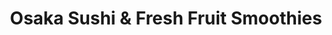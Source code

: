 ---
layout: place
title: Osaka Sushi & Fresh Fruit Smoothies
permalink: /illinois/chicago/osaka-sushi-fresh-fruit-smoothies.html
stateAbbr: IL
stateName: Illinois
cityName: Chicago
seo:
  type: restaurant
  links: http://www.osaka2go.com/
place_id: ChIJKYy9QKIsDogRwugOgMR561M
photos:
  - name: >-
      places/ChIJKYy9QKIsDogRwugOgMR561M/photos/AeeoHcK5aRbNvmMaoR6pu_nOAp5vHBh7MZhwoxHuvVdCisk6iD2ZncIb5l5ub9o4Ogn4llcvpDflqkluBPs-KKlWgBg17wv_X6QQ5MGc8OpD9h-YYKthGvQTh_6VxWvRZrZMtKT24SYdeMcL1Krw2tfB3yelPRf94SDHXIFkUthSAFv-mm53gwwj_9pz7IuPRb8wWS3mwGKiwIU3nSRTdQWacpf23Hj52tGqJtWKIk0c-wmjlgpAQO6I7SKggzal-0Gya_KroBQYUE_QlBbhxLrW0mXTPR2b-z8Z7rc4qlW86I10dQ
    widthPx: 1080
    heightPx: 1920
    authorAttributions:
      - displayName: Osaka Sushi & Fresh Fruit Smoothies
        uri: https://maps.google.com/maps/contrib/106373007877439316567
        photoUri: >-
          https://lh3.googleusercontent.com/a-/ALV-UjVm-hdCFkgIUTNuMfuuBdg6PK6N6MJURh5KuTEqR9ruOSQ0S7GY=s100-p-k-no-mo
    flagContentUri: >-
      https://www.google.com/local/imagery/report/?cb_client=maps_api_places.places_api&image_key=!1e10!2sAF1QipPn2PZJ-F-meJYLDA5l0z5INpBdOtQImvmsXZQ2&hl=en-US
    googleMapsUri: >-
      https://www.google.com/maps/place//data=!3m4!1e2!3m2!1sAF1QipPn2PZJ-F-meJYLDA5l0z5INpBdOtQImvmsXZQ2!2e10!4m2!3m1!1s0x880e2ca240bd8c29:0x53eb79c4800ee8c2
  - name: >-
      places/ChIJKYy9QKIsDogRwugOgMR561M/photos/AeeoHcL6TaZM2pkeEuLhwYZvNkKk4X5oWl2sowqX_elrOuu9lQFKLQArPUmolRYxy4yqujuA9UiEqntAHWoiJZRcV9WtO7nmLmD5vvBJTf9oauIpm6LF8kkMYS1F31IaMRyMInrQat4vg82fsi_ao2TUkr3YvuALt16ME-SUAk9MwkNC5gwCNeZIBZHg-yzygEJhwLpS6CG-RkncuCU5trfBGqxqSoyjABpCORrXsTeIn3DDxIVWramG1jKI3wYeF23aPovc_h7qVE5DArJIdmdXkGx-4TGaQIX-LBhlXXWEAJi7kA
    widthPx: 1920
    heightPx: 1280
    authorAttributions:
      - displayName: Osaka Sushi & Fresh Fruit Smoothies
        uri: https://maps.google.com/maps/contrib/106373007877439316567
        photoUri: >-
          https://lh3.googleusercontent.com/a-/ALV-UjVm-hdCFkgIUTNuMfuuBdg6PK6N6MJURh5KuTEqR9ruOSQ0S7GY=s100-p-k-no-mo
    flagContentUri: >-
      https://www.google.com/local/imagery/report/?cb_client=maps_api_places.places_api&image_key=!1e10!2sAF1QipO_nfKpKNlBcED1biF-95TTImvRZoJ0ZgaZnCYQ&hl=en-US
    googleMapsUri: >-
      https://www.google.com/maps/place//data=!3m4!1e2!3m2!1sAF1QipO_nfKpKNlBcED1biF-95TTImvRZoJ0ZgaZnCYQ!2e10!4m2!3m1!1s0x880e2ca240bd8c29:0x53eb79c4800ee8c2
  - name: >-
      places/ChIJKYy9QKIsDogRwugOgMR561M/photos/AeeoHcLOF1mNbqaZ8y4I3Ue7Zj5PLWt0sz-YWZCovsVRxwYUYEubgPy32E6W91fHXlkxTFZiUA_dGpdLke7OBWZmyUGznVp7tR6FmrX_-_V7hT9ImODG59Mthy9KEpwpqKBdn9bveoEEiGdXV9H5KRIdqLmKYb1vxokJgJ8ku0_uUTlEl1VUd3_6ZJsd__QzRV42_d_zPa6x6SFipXP8CfwpZLGn0nDbtycs6GvbQSoAFviUrdjO9uBAjZYQz9ab79Dy1qB9mwHc_P5wRWhQwg2ixa-pHvgBCdRrdpHsJ4iRZ8nuhUmfvfBK2kz2PJosXnNDjujcTQdnBfm2Jvbh41WPNG8VGbmtNTvR_Uae_e30V967wj1t7fwdOx3pqJXJED3tBj3soGpiUEkPXlq2XsIY48QFoHuhutivfbd6yD2iFRFsynQ
    widthPx: 3024
    heightPx: 4032
    authorAttributions:
      - displayName: Viktoriia Miroshnik
        uri: https://maps.google.com/maps/contrib/105521783518075618765
        photoUri: >-
          https://lh3.googleusercontent.com/a/ACg8ocLqcxGhFZ1uGOgKdHX729m0xd59vJhJHIJpB9b6ROq5X-p9gw=s100-p-k-no-mo
    flagContentUri: >-
      https://www.google.com/local/imagery/report/?cb_client=maps_api_places.places_api&image_key=!1e10!2sCIHM0ogKEICAgIDD7YLL6AE&hl=en-US
    googleMapsUri: >-
      https://www.google.com/maps/place//data=!3m4!1e2!3m2!1sCIHM0ogKEICAgIDD7YLL6AE!2e10!4m2!3m1!1s0x880e2ca240bd8c29:0x53eb79c4800ee8c2
  - name: >-
      places/ChIJKYy9QKIsDogRwugOgMR561M/photos/AeeoHcJOWoj2EinZNXZJz3Z1XLDWlHR-zrz1BJoYBBLDeLEY41V7lPD1fYjxfvQtwonsHv6_0MPwiDwJTcO9dP8AMHnpp9OGaxi-w4aY0c81Y4-wGdnu4mCll8GgAJqowQODGkDyjXE-fkd3HKROKhcAQXZsFW2xEdJg3I-HFBcHJwJDR6tDf-lt-zug4xOL_vi59I5Z0wH52ky8_iWy5kNN7DWOrbiBFxnOSUVvn2PsKhXKruIR4FwZ9xd3KEHl1hsGrvxPSjYjr0_6tIUCmyBJ9_7NUG1V2tzXr9NvoABrDmhdhfHJmz1DD7yePVs0iFZmjciJ23p-5pffd2I9AvEnKuM-wY9AllehakNUN1oidS6oj2UaLMn6j_rFCwWvnRlRXhrdMHjq8vYia-3AftlMNOiQNIPKF68MNwWUJhmC_5S2I-A
    widthPx: 3024
    heightPx: 3258
    authorAttributions:
      - displayName: Klarin S
        uri: https://maps.google.com/maps/contrib/104610174574536757287
        photoUri: >-
          https://lh3.googleusercontent.com/a/ACg8ocLUh-bzP0eN1EQhXoSihT0Q_iT-BfoaYqveFGverJ9-9MPb7A=s100-p-k-no-mo
    flagContentUri: >-
      https://www.google.com/local/imagery/report/?cb_client=maps_api_places.places_api&image_key=!1e10!2sCIHM0ogKEICAgMDQhubXhwE&hl=en-US
    googleMapsUri: >-
      https://www.google.com/maps/place//data=!3m4!1e2!3m2!1sCIHM0ogKEICAgMDQhubXhwE!2e10!4m2!3m1!1s0x880e2ca240bd8c29:0x53eb79c4800ee8c2
  - name: >-
      places/ChIJKYy9QKIsDogRwugOgMR561M/photos/AeeoHcJh2RqFdGikTuXMP9BEo3JsxnWyQlqZcWMdGzdoJSAOnOHnOM8Jbh15-GlGHUMsAY5jDgtKiNloKndG5LLbCEijJhWmTySW02W4votkNkyXwZVSYyZziXF46e5FOld-IXTEil8DsYnA3oWxYlE_qpNF3c8NKIHeR9eYyNHN5F8fQLIBk08gci5UnFDSMt1-M5CG19gfoy7ha9mf4ULTSzSGmZIlLonC7KBnnwal6gGlKlF5UDDWs4D6L4B3vNOWwl-gTaghGeXhGEK2_8Cjq5uDSqhtsZSlNT0OEEFlwFLF8w
    widthPx: 3744
    heightPx: 1960
    authorAttributions:
      - displayName: Osaka Sushi & Fresh Fruit Smoothies
        uri: https://maps.google.com/maps/contrib/106373007877439316567
        photoUri: >-
          https://lh3.googleusercontent.com/a-/ALV-UjVm-hdCFkgIUTNuMfuuBdg6PK6N6MJURh5KuTEqR9ruOSQ0S7GY=s100-p-k-no-mo
    flagContentUri: >-
      https://www.google.com/local/imagery/report/?cb_client=maps_api_places.places_api&image_key=!1e10!2sAF1QipOh0wlSYvWb5SidPwhdDH0z8wWja7WlLZAOLxKC&hl=en-US
    googleMapsUri: >-
      https://www.google.com/maps/place//data=!3m4!1e2!3m2!1sAF1QipOh0wlSYvWb5SidPwhdDH0z8wWja7WlLZAOLxKC!2e10!4m2!3m1!1s0x880e2ca240bd8c29:0x53eb79c4800ee8c2
  - name: >-
      places/ChIJKYy9QKIsDogRwugOgMR561M/photos/AeeoHcIjBbuKpGwbe2vEatvpOdn5IOzIg6DYZtRc4PrCuXpTplgUaS8BHP9XAyjbtqcZ4g0t7BljyXnqe2FxKgAN-0Cfi8LjgMrDuAV6TTAJi3aB5Pv-ceZOFeJLuRjde6qzLCnOsv36tS0xtlmsl5wxIs7AmHUWPTKOvMz3zOp0Puf226NlmSsAjcayolSSwMyZNBdPo30C-PxBVpnrx0IJeLpGGNSkn5N-lD0QiQAeHgPAy8vQDCvwIpdxpcvLYL_8q5ovbUJUZmslCGyaS0SETO5vxpVhMdhOzBePUH0LNa1VIxHJd_ZXXceVXqxBxJQjcQF-2UuL_Jc69ToNR4wHUr8X5ld074sRa2BhSGRBHt_dmIafkWQNOolSnP8V9WDRdlozsBHGrm030ZpQbQQZQu-adZxURNJFS0vCMXv4s2vOow
    widthPx: 4032
    heightPx: 3024
    authorAttributions:
      - displayName: jin park
        uri: https://maps.google.com/maps/contrib/103809128609411762087
        photoUri: >-
          https://lh3.googleusercontent.com/a/ACg8ocIoTAuGE3Xx5pl_XT6-I-WSox4RRGQEcdGowv2CexLkRKvO7w=s100-p-k-no-mo
    flagContentUri: >-
      https://www.google.com/local/imagery/report/?cb_client=maps_api_places.places_api&image_key=!1e10!2sCIHM0ogKEICAgICxh9WsEQ&hl=en-US
    googleMapsUri: >-
      https://www.google.com/maps/place//data=!3m4!1e2!3m2!1sCIHM0ogKEICAgICxh9WsEQ!2e10!4m2!3m1!1s0x880e2ca240bd8c29:0x53eb79c4800ee8c2
  - name: >-
      places/ChIJKYy9QKIsDogRwugOgMR561M/photos/AeeoHcIGVtOtr7E83ZQEngL_-FkzuHAkISTkPVNT7mi7yhJgxIMB_T6mIWnnLURCmCmCnwHQ1lKqwahG0Cbhw_Q0WonVEqogFA03yXMHinxY6rQ4rnBFCJnZ-suH83pFE5_oqCERp6AbSOSwAJQObQEsAZ_nBJFZ75u0Xq-vJ933pK9r6s5dRF5wIlXsQIweo7DdOoZi-BjkdH8KM5ovNvIbQQVIaTOjGJ4RVlrzDsp48XhassLv0uem7oA-lNnsKpfogyRE3LpsmI21wdyDJQLyQJBWrma-uRPBOQuDKPKHHufopQC21y_WdXUNZ1ZCFx0yIJSVnMgO1K3aIYxAwQba2z4gcem-QRhq6tfaJR8rFLFQkV2S4CgzqDn-I2uHPjeVRK0mhRqYNg76t2aZNDmR7fMi1HYKxHFv4UHmJJzegnJq6w
    widthPx: 3000
    heightPx: 4000
    authorAttributions:
      - displayName: Jim Turner
        uri: https://maps.google.com/maps/contrib/110176176637793719517
        photoUri: >-
          https://lh3.googleusercontent.com/a-/ALV-UjWdvda_QTG7SLD2PzeXIUGpi7HQfDADr7v-i0iGgR58V-VJWjrs=s100-p-k-no-mo
    flagContentUri: >-
      https://www.google.com/local/imagery/report/?cb_client=maps_api_places.places_api&image_key=!1e10!2sCIHM0ogKEICAgIDx7amrEw&hl=en-US
    googleMapsUri: >-
      https://www.google.com/maps/place//data=!3m4!1e2!3m2!1sCIHM0ogKEICAgIDx7amrEw!2e10!4m2!3m1!1s0x880e2ca240bd8c29:0x53eb79c4800ee8c2
  - name: >-
      places/ChIJKYy9QKIsDogRwugOgMR561M/photos/AeeoHcJA3nVIELnAU4FIyZAUU1hl6pBK_LHJ2zE-jn9o0ukPzDolS5TV7fvb_FEE4P92J8PdcqyYq0qI1It_i6LmE0vkS2XXXEMNY-t3RpxZc1MObfXQPwRWb-OH4zM0UI8shEkiXHLtShvmiLt4FjrDwrnfWk4FCKyV2m4Pb2AVMwc8Q-MDhG-byPv4RpyZwjwn82k5xFNz2YqcqdbL0NOmBmrLaMFVRPTJNF1jm6jk0WjdUoj_EJKYubmQBXjAhaYuT6PvuynBU6R_W_u2xERR3x1cA5yjJPsWpLD4WLXhme2gXg
    widthPx: 1920
    heightPx: 1080
    authorAttributions:
      - displayName: Osaka Sushi & Fresh Fruit Smoothies
        uri: https://maps.google.com/maps/contrib/106373007877439316567
        photoUri: >-
          https://lh3.googleusercontent.com/a-/ALV-UjVm-hdCFkgIUTNuMfuuBdg6PK6N6MJURh5KuTEqR9ruOSQ0S7GY=s100-p-k-no-mo
    flagContentUri: >-
      https://www.google.com/local/imagery/report/?cb_client=maps_api_places.places_api&image_key=!1e10!2sAF1QipO2UK2aZVH70juSj6JcDvHv-sNYxABu12VH7xqS&hl=en-US
    googleMapsUri: >-
      https://www.google.com/maps/place//data=!3m4!1e2!3m2!1sAF1QipO2UK2aZVH70juSj6JcDvHv-sNYxABu12VH7xqS!2e10!4m2!3m1!1s0x880e2ca240bd8c29:0x53eb79c4800ee8c2
  - name: >-
      places/ChIJKYy9QKIsDogRwugOgMR561M/photos/AeeoHcJa_LF0eQIvFVnCqTewbt0Dfve3fR9GI3ROBoz7NaFFEZEvnBAb8oRRzGlciHtj2PybAvG5kTD7HVphUnVXdFC2tyj6UoGC6c8iYCDwV_hE0uvQm0V_B59dvYYfZATpqx6oASqz3W6QfiQirpx41c9tKHpbRCkDNjxjbfXjfiILDpqOcZMbWf_Cj0KuiVr6pXXiHFVgn2zliY5oCyMMrT5GGDN3nOjCYZfzPYfxt681vwocsZbSq6AzCVOTdGqVCdCpHa66D8jZRRoO8DIUXU7vAfPRBdcu6nbApdihp8kM2g
    widthPx: 1150
    heightPx: 1092
    authorAttributions:
      - displayName: Osaka Sushi & Fresh Fruit Smoothies
        uri: https://maps.google.com/maps/contrib/106373007877439316567
        photoUri: >-
          https://lh3.googleusercontent.com/a-/ALV-UjVm-hdCFkgIUTNuMfuuBdg6PK6N6MJURh5KuTEqR9ruOSQ0S7GY=s100-p-k-no-mo
    flagContentUri: >-
      https://www.google.com/local/imagery/report/?cb_client=maps_api_places.places_api&image_key=!1e10!2sAF1QipNaIPG0xgX7PFC-9HMMXM6-XNt5L6kQ4_gPjAJj&hl=en-US
    googleMapsUri: >-
      https://www.google.com/maps/place//data=!3m4!1e2!3m2!1sAF1QipNaIPG0xgX7PFC-9HMMXM6-XNt5L6kQ4_gPjAJj!2e10!4m2!3m1!1s0x880e2ca240bd8c29:0x53eb79c4800ee8c2
  - name: >-
      places/ChIJKYy9QKIsDogRwugOgMR561M/photos/AeeoHcJs1kOEweK1ciDG6V8QHQu1h8OO00Z0xK7i3z4CQHzhdTAHFz9gtAzjucHertDkieU-TTofeIp1rVVsf8GT6RLsZ0sOzxOytYI7RplxMTYv9O64Sdtx9oAe1pHLdrxQ9ecPfDswGyUJOGE3Q--16moWwRzpKNIkb1ndzf_3l1aA-rl0kuokYpyKhZ0dlpOSyW7IK9EqZyZ6GuG2soWx6Z26VHBvlMvpkYuoD5WY6tZBd5Q7gkOa8n8A1xshVM5ufFXi5dVL-wEDuzkMu7ybkAP19Tp9vtjO2TAmtVyIohNYlw
    widthPx: 4032
    heightPx: 3024
    authorAttributions:
      - displayName: Osaka Sushi & Fresh Fruit Smoothies
        uri: https://maps.google.com/maps/contrib/106373007877439316567
        photoUri: >-
          https://lh3.googleusercontent.com/a-/ALV-UjVm-hdCFkgIUTNuMfuuBdg6PK6N6MJURh5KuTEqR9ruOSQ0S7GY=s100-p-k-no-mo
    flagContentUri: >-
      https://www.google.com/local/imagery/report/?cb_client=maps_api_places.places_api&image_key=!1e10!2sAF1QipMuPuw-N9NXTQq8dbSdsrYgtzay92eMyYh4akkT&hl=en-US
    googleMapsUri: >-
      https://www.google.com/maps/place//data=!3m4!1e2!3m2!1sAF1QipMuPuw-N9NXTQq8dbSdsrYgtzay92eMyYh4akkT!2e10!4m2!3m1!1s0x880e2ca240bd8c29:0x53eb79c4800ee8c2
address: 400 S Michigan Ave, Chicago, IL 60605, USA
street: 400 S Michigan Ave
city: Chicago
state: IL
zip: '60605'
country: USA
neighborhood: Chicago Loop
latitude: '41.876850'
longitude: '-87.624573'
accessibility_options:
  wheelchairAccessibleParking: false
business_status: OPERATIONAL
name: Osaka Sushi & Fresh Fruit Smoothies
google_maps_links:
  directionsUri: >-
    https://www.google.com/maps/dir//''/data=!4m7!4m6!1m1!4e2!1m2!1m1!1s0x880e2ca240bd8c29:0x53eb79c4800ee8c2!3e0
  placeUri: https://maps.google.com/?cid=6047060809544034498
  writeAReviewUri: >-
    https://www.google.com/maps/place//data=!4m3!3m2!1s0x880e2ca240bd8c29:0x53eb79c4800ee8c2!12e1
  reviewsUri: >-
    https://www.google.com/maps/place//data=!4m4!3m3!1s0x880e2ca240bd8c29:0x53eb79c4800ee8c2!9m1!1b1
  photosUri: >-
    https://www.google.com/maps/place//data=!4m3!3m2!1s0x880e2ca240bd8c29:0x53eb79c4800ee8c2!10e5
primary_type: Sushi Restaurant
opening_hours:
  regular: null
  current: null
secondary_opening_hours:
  regular:
    weekdayDescriptions: null
    type: null
  current:
    weekdayDescriptions: null
    type: null
phone: (312) 566-0118
price_level: PRICE_LEVEL_INEXPENSIVE
price_range: $10 &ndash; $20
rating: '4.5'
rating_count: 0
website: http://www.osaka2go.com/
description: >-
  Discover Osaka Sushi & Fresh Fruit Smoothies in Chicago, IL$$$Nestled in the
  heart of Chicago, IL, Osaka Sushi & Fresh Fruit Smoothies stands out as a
  casual spot for enjoying authentic Japanese flavors and refreshing beverages.
  This low-key eatery specializes in fresh sushi rolls, udon noodles, and
  sashimi, paired perfectly with a variety of fruit-based smoothies that make it
  a go-to choice for those seeking a quick and healthy meal. The simple,
  counter-serve setup enhances the appeal for locals and visitors looking for
  sushi restaurants in the bustling city, offering an affordable menu that
  highlights quality ingredients without overwhelming frills. With options like
  vibrant smoothies and expertly prepared Japanese dishes, it's an ideal stop
  for anyone exploring sushi places near me, blending convenience with tasty,
  nourishing options. The focus on fresh, everyday eats ensures a satisfying
  experience in a neighborhood-friendly atmosphere.
generative_summary: >-
  Discover Osaka Sushi & Fresh Fruit Smoothies in Chicago, IL$$$Nestled in the
  heart of Chicago, IL, Osaka Sushi & Fresh Fruit Smoothies stands out as a
  casual spot for enjoying authentic Japanese flavors and refreshing beverages.
  This low-key eatery specializes in fresh sushi rolls, udon noodles, and
  sashimi, paired perfectly with a variety of fruit-based smoothies that make it
  a go-to choice for those seeking a quick and healthy meal. The simple,
  counter-serve setup enhances the appeal for locals and visitors looking for
  sushi restaurants in the bustling city, offering an affordable menu that
  highlights quality ingredients without overwhelming frills. With options like
  vibrant smoothies and expertly prepared Japanese dishes, it's an ideal stop
  for anyone exploring sushi places near me, blending convenience with tasty,
  nourishing options. The focus on fresh, everyday eats ensures a satisfying
  experience in a neighborhood-friendly atmosphere.
generative_disclosure: Summarized by AI using the Grok-3-Mini model.
reviews:
  - name: >-
      places/ChIJKYy9QKIsDogRwugOgMR561M/reviews/ChZDSUhNMG9nS0VJQ0FnSUN2LUxPcGJ3EAE
    relativePublishTimeDescription: 4 months ago
    rating: 4
    text:
      text: >-
        I ordered a Strawberry/Mango smoothie and was charged a little more than
        what was priced in the menu. Thr cup looked more like 16 to 18oz, not
        24oz. I also had the Spicy Salmon roll that was already prepared. It was
        my first time there so overall things were good.
      languageCode: en
    originalText:
      text: >-
        I ordered a Strawberry/Mango smoothie and was charged a little more than
        what was priced in the menu. Thr cup looked more like 16 to 18oz, not
        24oz. I also had the Spicy Salmon roll that was already prepared. It was
        my first time there so overall things were good.
      languageCode: en
    authorAttribution:
      displayName: Lauren G.
      uri: https://www.google.com/maps/contrib/100961813752387612041/reviews
      photoUri: >-
        https://lh3.googleusercontent.com/a-/ALV-UjU1hd3E1RI_nxO8uBK7lkkXPFkn3JKLfRnF-iGJKsExLnAHLHvRDg=s128-c0x00000000-cc-rp-mo-ba3
    publishTime: '2024-12-08T01:00:13.865427Z'
    flagContentUri: >-
      https://www.google.com/local/review/rap/report?postId=ChZDSUhNMG9nS0VJQ0FnSUN2LUxPcGJ3EAE&d=17924085&t=1
    googleMapsUri: >-
      https://www.google.com/maps/reviews/data=!4m6!14m5!1m4!2m3!1sChZDSUhNMG9nS0VJQ0FnSUN2LUxPcGJ3EAE!2m1!1s0x880e2ca240bd8c29:0x53eb79c4800ee8c2
  - name: >-
      places/ChIJKYy9QKIsDogRwugOgMR561M/reviews/ChZDSUhNMG9nS0VJQ0FnSUQzNXMtOGVBEAE
    relativePublishTimeDescription: 5 months ago
    rating: 4
    text:
      text: >-
        My watermelon smoothie was delicious, and I will definitely visit again
        just for that! The sushi is made fresh while you wait, which is nice.
        The service was pretty fast, especially since they cook to order. Good
        place for a healthy and fast meal!
      languageCode: en
    originalText:
      text: >-
        My watermelon smoothie was delicious, and I will definitely visit again
        just for that! The sushi is made fresh while you wait, which is nice.
        The service was pretty fast, especially since they cook to order. Good
        place for a healthy and fast meal!
      languageCode: en
    authorAttribution:
      displayName: F Johnson
      uri: https://www.google.com/maps/contrib/111010253108950033326/reviews
      photoUri: >-
        https://lh3.googleusercontent.com/a-/ALV-UjWCNPGybsQRgko9erAlJ-IWdbsulrWUMyi6r7cCJcsEROrWzNCQ=s128-c0x00000000-cc-rp-mo-ba4
    publishTime: '2024-11-14T19:46:04.808174Z'
    flagContentUri: >-
      https://www.google.com/local/review/rap/report?postId=ChZDSUhNMG9nS0VJQ0FnSUQzNXMtOGVBEAE&d=17924085&t=1
    googleMapsUri: >-
      https://www.google.com/maps/reviews/data=!4m6!14m5!1m4!2m3!1sChZDSUhNMG9nS0VJQ0FnSUQzNXMtOGVBEAE!2m1!1s0x880e2ca240bd8c29:0x53eb79c4800ee8c2
  - name: >-
      places/ChIJKYy9QKIsDogRwugOgMR561M/reviews/ChZDSUhNMG9nS0VJQ0FnTUNJellQYmFBEAE
    relativePublishTimeDescription: a week ago
    rating: 5
    text:
      text: >-
        Osaka Sushi & Fresh Fruit Smoothies is my go-to spot when I'm downtown
        and craving something fresh. Their Spicy Tuna Roll, priced around $8.50,
        is always on point, and I can't resist pairing it with a mango and
        pineapple smoothie for about $7. The sushi is consistently fresh, and
        the smoothies are a perfect blend of flavors. The staff is super
        friendly, making the whole experience even better. For a quick, tasty,
        and affordable meal in the Loop, Osaka never disappoints.
      languageCode: en
    originalText:
      text: >-
        Osaka Sushi & Fresh Fruit Smoothies is my go-to spot when I'm downtown
        and craving something fresh. Their Spicy Tuna Roll, priced around $8.50,
        is always on point, and I can't resist pairing it with a mango and
        pineapple smoothie for about $7. The sushi is consistently fresh, and
        the smoothies are a perfect blend of flavors. The staff is super
        friendly, making the whole experience even better. For a quick, tasty,
        and affordable meal in the Loop, Osaka never disappoints.
      languageCode: en
    authorAttribution:
      displayName: Adeline Williams
      uri: https://www.google.com/maps/contrib/108075563434634749060/reviews
      photoUri: >-
        https://lh3.googleusercontent.com/a/ACg8ocJprORfqnl5xvfmAfWqBJvAIhSnIl-sBSF3MbOR-Lb2eYKS=s128-c0x00000000-cc-rp-mo-ba2
    publishTime: '2025-04-03T22:51:35.753996Z'
    flagContentUri: >-
      https://www.google.com/local/review/rap/report?postId=ChZDSUhNMG9nS0VJQ0FnTUNJellQYmFBEAE&d=17924085&t=1
    googleMapsUri: >-
      https://www.google.com/maps/reviews/data=!4m6!14m5!1m4!2m3!1sChZDSUhNMG9nS0VJQ0FnTUNJellQYmFBEAE!2m1!1s0x880e2ca240bd8c29:0x53eb79c4800ee8c2
  - name: >-
      places/ChIJKYy9QKIsDogRwugOgMR561M/reviews/ChZDSUhNMG9nS0VJQ0FnSURYaXN6RUxnEAE
    relativePublishTimeDescription: 5 months ago
    rating: 3
    text:
      text: >-
        It's ok, a lot of money for a little food but it was ok. There was a
        line and a steady stream of customers.

        I did not appreciate the cashier taking my menu from me. There was a
        huge stack of them, but paper is precious.  Maybe it is a custom I am
        not used to.

        Enjoy if you have a taste for good sushi and can not make it to
        Mariano's.
      languageCode: en
    originalText:
      text: >-
        It's ok, a lot of money for a little food but it was ok. There was a
        line and a steady stream of customers.

        I did not appreciate the cashier taking my menu from me. There was a
        huge stack of them, but paper is precious.  Maybe it is a custom I am
        not used to.

        Enjoy if you have a taste for good sushi and can not make it to
        Mariano's.
      languageCode: en
    authorAttribution:
      displayName: C Parks
      uri: https://www.google.com/maps/contrib/103321385603472331264/reviews
      photoUri: >-
        https://lh3.googleusercontent.com/a-/ALV-UjUCY2-dBn2dpN7gZWGqOwd-4wIxe9FDTL6mHKXiXEFkdc4vsu7JIA=s128-c0x00000000-cc-rp-mo-ba5
    publishTime: '2024-10-25T23:14:39.897987Z'
    flagContentUri: >-
      https://www.google.com/local/review/rap/report?postId=ChZDSUhNMG9nS0VJQ0FnSURYaXN6RUxnEAE&d=17924085&t=1
    googleMapsUri: >-
      https://www.google.com/maps/reviews/data=!4m6!14m5!1m4!2m3!1sChZDSUhNMG9nS0VJQ0FnSURYaXN6RUxnEAE!2m1!1s0x880e2ca240bd8c29:0x53eb79c4800ee8c2
  - name: >-
      places/ChIJKYy9QKIsDogRwugOgMR561M/reviews/ChdDSUhNMG9nS0VJQ0FnTUN3aUt6aDB3RRAB
    relativePublishTimeDescription: 4 weeks ago
    rating: 5
    text:
      text: >-
        I've been going to this place pretty much ever since I started school
        and what I will say is it's changed a lot since I first started going
        here. Mostly for the better because not only has the price not gotten
        higher but the food quality has only gotten better. Their rolls are
        amazing and try their udon. It's very delicious. Would recommend!
      languageCode: en
    originalText:
      text: >-
        I've been going to this place pretty much ever since I started school
        and what I will say is it's changed a lot since I first started going
        here. Mostly for the better because not only has the price not gotten
        higher but the food quality has only gotten better. Their rolls are
        amazing and try their udon. It's very delicious. Would recommend!
      languageCode: en
    authorAttribution:
      displayName: Michael Fortman
      uri: https://www.google.com/maps/contrib/110150860047151717158/reviews
      photoUri: >-
        https://lh3.googleusercontent.com/a-/ALV-UjVjBzwif28jeQoEkQh3A9LTMVPsmWYADdJikLMqbYlPjMw7E9Y5pA=s128-c0x00000000-cc-rp-mo-ba3
    publishTime: '2025-03-16T06:57:48.678457Z'
    flagContentUri: >-
      https://www.google.com/local/review/rap/report?postId=ChdDSUhNMG9nS0VJQ0FnTUN3aUt6aDB3RRAB&d=17924085&t=1
    googleMapsUri: >-
      https://www.google.com/maps/reviews/data=!4m6!14m5!1m4!2m3!1sChdDSUhNMG9nS0VJQ0FnTUN3aUt6aDB3RRAB!2m1!1s0x880e2ca240bd8c29:0x53eb79c4800ee8c2
review_summary: >-
  What Customers Are Saying About This Chicago Sushi Spot$$$Folks frequently
  highlight the fresh sushi and flavorful smoothies as standout features, making
  it a solid pick for a fast and satisfying bite in the city. Many appreciate
  the quick service and how the dishes are prepared on the spot, adding to the
  appeal for those hunting for reliable sushi restaurants nearby. While some
  note that portions might feel a bit small for the price, the overall value and
  taste keep drawing people back for affordable rolls and drinks. Reviewers
  often mention the friendly vibe and improved food quality over time,
  suggesting it's a great option for casual meals or a healthy snack on the go.
  All in all, this spot earns high marks for its consistent flavors and
  convenience, making it worth trying if you're on the hunt for top-rated sushi
  in the area.
review_disclosure: Summarized by AI using the Grok-3-Mini model.
parking_options:
  paidParkingLot: true
  paidStreetParking: true
  valetParking: false
payment_options:
  acceptsCreditCards: true
  acceptsDebitCards: true
  acceptsCashOnly: false
  acceptsNfc: true
allow_dogs: null
curbside_pickup: false
delivery: true
dine_in: true
good_for_children: true
good_for_groups: null
good_for_sports: false
live_music: false
menu_for_children: false
outdoor_seating: false
reservable: false
restroom: true
serves_beer: false
serves_breakfast: false
serves_brunch: false
serves_cocktails: false
serves_coffee: false
serves_dinner: true
serves_dessert: null
serves_lunch: true
serves_vegetarian_food: true
serves_wine: false
takeout: true
update_category: pro
places_description: >-
  Counter-serve restaurant serving sushi, smoothies & bubble teas in a small,
  simple space.

---
